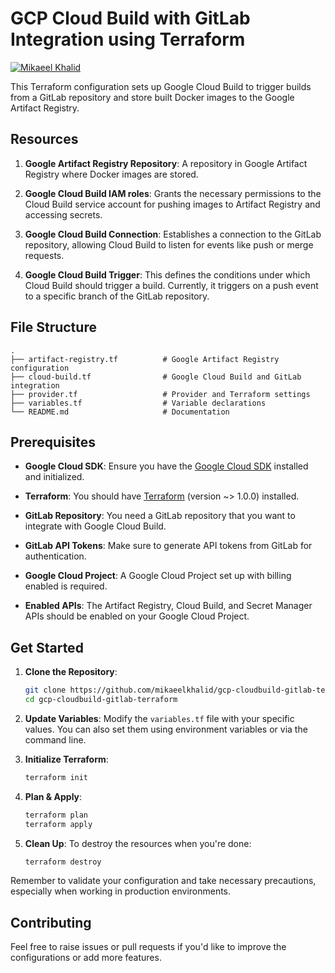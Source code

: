 # GCP Cloud Build with GitLab Integration using Terraform

[![Mikaeel Khalid](https://badgen.now.sh/badge/by/mikaeelkhalid/purple)](https://github.com/mikaeelkhalid)

This Terraform configuration sets up Google Cloud Build to trigger builds from a GitLab repository and store built Docker images to the Google Artifact Registry.

## Resources

1. **Google Artifact Registry Repository**: A repository in Google Artifact Registry where Docker images are stored.
2. **Google Cloud Build IAM roles**: Grants the necessary permissions to the Cloud Build service account for pushing images to Artifact Registry and accessing secrets.

3. **Google Cloud Build Connection**: Establishes a connection to the GitLab repository, allowing Cloud Build to listen for events like push or merge requests.

4. **Google Cloud Build Trigger**: This defines the conditions under which Cloud Build should trigger a build. Currently, it triggers on a push event to a specific branch of the GitLab repository.

## File Structure

```
.
├── artifact-registry.tf          # Google Artifact Registry configuration
├── cloud-build.tf                # Google Cloud Build and GitLab integration
├── provider.tf                   # Provider and Terraform settings
├── variables.tf                  # Variable declarations
└── README.md                     # Documentation
```

## Prerequisites

- **Google Cloud SDK**: Ensure you have the [Google Cloud SDK](https://cloud.google.com/sdk/docs/install) installed and initialized.
- **Terraform**: You should have [Terraform](https://learn.hashicorp.com/tutorials/terraform/install-cli) (version ~> 1.0.0) installed.
- **GitLab Repository**: You need a GitLab repository that you want to integrate with Google Cloud Build.
- **GitLab API Tokens**: Make sure to generate API tokens from GitLab for authentication.

- **Google Cloud Project**: A Google Cloud Project set up with billing enabled is required.

- **Enabled APIs**: The Artifact Registry, Cloud Build, and Secret Manager APIs should be enabled on your Google Cloud Project.

## Get Started

1. **Clone the Repository**:

   ```bash
   git clone https://github.com/mikaeelkhalid/gcp-cloudbuild-gitlab-terraform.git
   cd gcp-cloudbuild-gitlab-terraform
   ```

2. **Update Variables**: Modify the `variables.tf` file with your specific values. You can also set them using environment variables or via the command line.

3. **Initialize Terraform**:

   ```bash
   terraform init
   ```

4. **Plan & Apply**:

   ```bash
   terraform plan
   terraform apply
   ```

5. **Clean Up**: To destroy the resources when you're done:

   ```bash
   terraform destroy
   ```

Remember to validate your configuration and take necessary precautions, especially when working in production environments.

## Contributing

Feel free to raise issues or pull requests if you'd like to improve the configurations or add more features.

